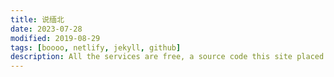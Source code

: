 ```yaml
---
title: 说缅北
date: 2023-07-28 
modified: 2019-08-29 
tags: [boooo, netlify, jekyll, github]
description: All the services are free, a source code this site placed on github repository and intergration with netlify service, another service that you can use is github page for hosting your own static site.
---
```



